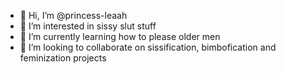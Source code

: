 - 👋 Hi, I’m @princess-leaah
- 👀 I’m interested in sissy slut stuff
- 🌱 I’m currently learning how to please older men
- 💞️ I’m looking to collaborate on sissification, bimbofication and feminization projects

<!---
princess-leaah/princess-leaah is a ✨ special ✨ repository because its `README.md` (this file) appears on your GitHub profile.
You can click the Preview link to take a look at your changes.
--->
